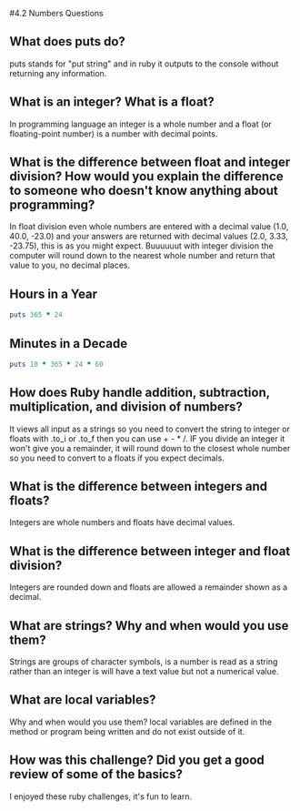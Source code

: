 #4.2 Numbers Questions

## What does puts do? 
puts stands for "put string" and in ruby it outputs to the console without returning any information.

## What is an integer? What is a float?
In programming language an integer is a whole number and a float (or floating-point number) is a number with decimal points. 

## What is the difference between float and integer division? How would you explain the difference to someone who doesn't know anything about programming?
In float division even whole numbers are entered with a decimal value (1.0, 40.0, -23.0) and your answers are returned with decimal values (2.0, 3.33, -23.75), this is as you might expect. Buuuuuut with integer division the computer will round down to the nearest whole number and return that value to you, no decimal places. 

## Hours in a Year
```ruby
puts 365 * 24
```
## Minutes in a Decade
```ruby
puts 10 * 365 * 24 * 60
```

## How does Ruby handle addition, subtraction, multiplication, and division of numbers? 
It views all input as a strings so you need to convert the string to integer or floats with .to_i or .to_f then you can use + - * /. IF you divide an integer it won't give you a remainder, it will round down to the closest whole number so you need to convert to a floats if you expect decimals. 

## What is the difference between integers and floats? 
Integers are whole numbers and floats have decimal values. 

## What is the difference between integer and float division? 
Integers are rounded down and floats are allowed a remainder shown as a decimal.

## What are strings? Why and when would you use them? 
Strings are groups of character symbols, is a number is read as a string rather than an integer is will have a text value but not a numerical value.

## What are local variables? 
Why and when would you use them? local variables are defined in the method or program being written and do not exist outside of it.

## How was this challenge? Did you get a good review of some of the basics? 
I enjoyed these ruby challenges, it's fun to learn.
